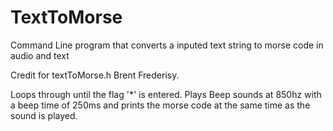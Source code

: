# TextToMorse
Command Line program that converts a inputed text string to morse code in audio and text

Credit for textToMorse.h Brent Frederisy.

Loops through until the flag '*' is entered.
Plays Beep sounds at 850hz with a beep time of 250ms and prints the morse code at the same time as the sound is played.
